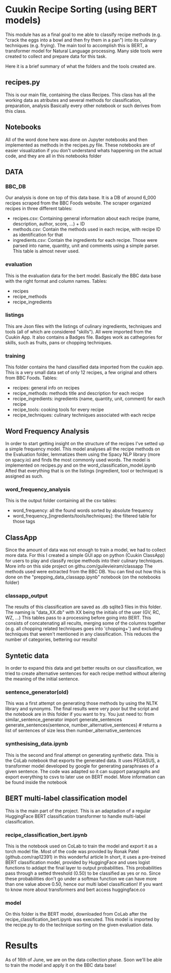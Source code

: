 # Cuukin Recipe Sorting (using BERT models) 

This module has as a final goal to me able to classify recipe methods (e.g. "crack the eggs into a bowl and then fry them in a pan") into its culinary techniques (e.g. frying).
The main tool to accomplish this is BERT, a transformer model for Natural Language processing.
Many side tools were created to collect and prepare data for this task.

Here it is a brief summary of what the folders and the tools created are.

## recipes.py
This is our main file, containing the class Recipes. This class has all the working data as atributes and several methods for classification, preparation, analysis
Basically every other notebook or such derives from this class.

## Notebooks
All of the word done here was done on Jupyter notebooks and then implemented as methods in the recipes.py file.
These notebooks are of easier visualization if you don't understand whats happening on the actual code, and they are all in this notebooks folder

## DATA

### BBC_DB
Our analysis is done on top of this data base. It is a DB of around 6_000 recipes scraped from the BBC Foods website. The scraper organized recipes in three different tables:
- recipes.csv: Containing general information about each recipe (name, description, author, score, ...) + ID
- methods.csv: Contain the methods used in each recipe, with recipe ID as identification for that
- ingredients.csv: Contain the ingredients for each recipe. Those were parsed into name, quantity, unit and comments using a simple parser. This table is almost never used.

### evaluation
This is the evaluation data for the bert model. Basically the BBC data base with the right format and column names.
Tables:
- recipes
- recipe_methods
- recipe_ingredients

### listings
This are Json files with the listings of culinary ingredients, techniques and tools (all of which are considered "skills"). All were imported from the Cuukin App.
It also contains a Badges file. Badges work as cathegories for skills, such as fruits, pans or chopping techniques.

### training
This folder contains the hand classified data imported from the cuukin app.
This is a very small data set of only 12 recipes, a few original and others from BBC Foods.
Tables:
- recipes: general info on recipes
- recipe_methods: methods title and description for each recipe
- recipe_ingredients: ingredients (name, quantity, unit, comment) for each recipe
- recipe_tools: cooking tools for every recipe
- recipe_techniques: culinary techniques associated with each recipe

## Word Frequency Analysis
In order to start getting insight on the structure of the recipes I've setted up a simple frequency model.
This model analyses all the recipe methods on the Evaluation folder, lemmatizes them using the Spacy NLP library (more on spacy.io) and finds the most commonly used words.
The model is implemented on recipes.py and on the word_classification_model.ipynb
Afted that everything that is on the listings (ingredient, tool or technique) is assigned as such. 

### word_frequency_analysis
This is the output folder containing all the csv tables:
- word_frequency: all the found words sorted by absolute frequency
- word_frequency_[ingredients/tools/techniques]: the filtered table for those tags 

## ClassApp
Since the amount of data was not enough to train a model, we had to collect more data. 
For this I created a simple GUI app on python (Cuukin ClassApp) for users to play and classify recipe methods into their culinary techniques.
More info on this side project on githu.com/guilevieiram/classapp
The methods used were extracted from the BBC DB. 
You can find out how this is done on the "prepping_data_classapp.ipynb" notebook (on the notebooks folder)

### classapp_output
The results of this classification are saved as .db sqlite3 files in this folder.
The naming is "data_XX.db" with XX being the initials of the user (GV, RC, WZ, ...)
This tables pass to a processing before going into BERT. This consists of concatenating all recults, merging some of the columns together (e.g. all chopping related techniques goes into 'chopping+') and excluding techniques that weren't mentioned in any classification. This reduces the number of categories, bettering our results!

## Syntetic data
In order to expand this data and get better results on our classification, we tried to create alternative sentences for each recipe method without altering the meaning of the initial sentence. 

### sentence_generator(old)
This was a first attempt on generating those methods by using the NLTK library and synonyms.
The final results were very poor but the script and the notebook are in this folder if you want to try. You just need to:
from similar_sentence_generator import generate_sentences
generate_sentences(sentence, number_alternative_sentences) # returns a list of sentences of size less then number_alternative_sentences

### synthesising_data.ipynb
This is the second and final attempt on generating synthetic data.
This is the CoLab notebook that exports the generated data.
It uses PEGASUS, a transformer model developed by google for generating paraphrases of a given sentence. The code was adapted so it can support paragraphs and export everything to csvs to later use on BERT model.
More information can be found inside the notebook

## BERT multi-label classification model
This is the main part of the project. This is an adaptadion of a regular HuggingFace BERT classification transformer to handle multi-label classification.

### recipe_classification_bert.ipynb
This is the notebook used on CoLab to train the model and export it as a torch model file.
Most of the code was provided by Ronak Patel (github.com/rap12391) in this wonderful article
In short, it uses a pre-treined BERT classification model, provided by HuggingFace and uses logist functions to addapt the final layer to output probabilities. This probabilities pass through a setted threshold (0.50) to be classified as yes or no. Since these probabilities don't go under a softmax function we can have more than one value above 0.50, hence our multi label classification!
If you want to know more about transformers and bert access huggingface.co

### model
On this folder is the BERT model, downloaded from CoLab after the recipe_classification_bert.ipynb was executed.
This model is imported by the recipe.py to do the technique sorting on the given evaluation data.


# Results
As of 16th of June, we are on the data collection phase. Soon we'll be able to train the model and apply it on the BBC data base!
